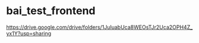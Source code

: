 # bai_test_frontend
https://drive.google.com/drive/folders/1JuluabUca8WEOsTJr2Uca2OPH4Z_yx1Y?usp=sharing
